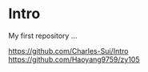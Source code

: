 # Intro
My first repository ...

https://github.com/Charles-Sui/Intro <br> https://github.com/Haoyang9759/zy105
